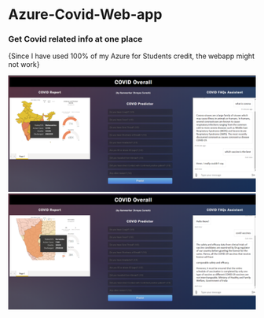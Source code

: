 # Azure-Covid-Web-app
### Get Covid related info at one place

{Since I have used 100% of my Azure for Students credit, the webapp might not work}

<img src="webapp.png">
<img src="Screenshot 2022-01-18 203248.png">
